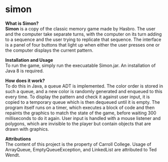 # simon

**What is Simon?**   
**Simon** is a copy of the classic memory game made by Hasbro. 
The user and the computer take separate turns, with the computer on its turn adding to a sequence and the user trying to replicate that sequence. The interface is a panel of four buttons that light up when either the user presses one or the computer displays the current pattern. 

**Installation and Usage**  
To run the game, simply run the execuatable Simon.jar. An installation of Java 8 is required.

**How does it work?**  
To do this in Java, a queue ADT is implemented. The color order is stored in such a queue, and a new color is randomly generated and enqueued to this every time. To display the pattern and check it against user input, it is copied to a temporary queue which is then dequeued until it is empty.
The program itself runs on a timer, which executes a block of code and then repaints the graphics to match the state of the game, before waiting 300 milliseconds to do it again. 
User input is handled with a mouse listener and polygons, which are invisible to the player but contain objects that are drawn with graphics. 

**Attributions**  
The content of this project is the property of Carroll College.
Usage of ArrayQueue, EmptyQueueException, and LinkedList are attributed to Ted Wendt.
